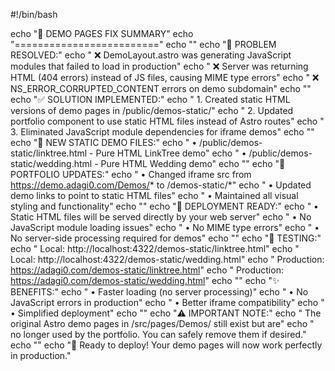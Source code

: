 #!/bin/bash

echo "🔧 DEMO PAGES FIX SUMMARY"
echo "========================="
echo ""
echo "🎯 PROBLEM RESOLVED:"
echo "   ❌ DemoLayout.astro was generating JavaScript modules that failed to load in production"
echo "   ❌ Server was returning HTML (404 errors) instead of JS files, causing MIME type errors"
echo "   ❌ NS_ERROR_CORRUPTED_CONTENT errors on demo subdomain"
echo ""
echo "✅ SOLUTION IMPLEMENTED:"
echo "   1. Created static HTML versions of demo pages in /public/demos-static/"
echo "   2. Updated portfolio component to use static HTML files instead of Astro routes"
echo "   3. Eliminated JavaScript module dependencies for iframe demos"
echo ""
echo "📁 NEW STATIC DEMO FILES:"
echo "   • /public/demos-static/linktree.html - Pure HTML LinkTree demo"
echo "   • /public/demos-static/wedding.html  - Pure HTML Wedding demo"
echo ""
echo "🔄 PORTFOLIO UPDATES:"
echo "   • Changed iframe src from https://demo.adagi0.com/Demos/* to /demos-static/*"
echo "   • Updated demo links to point to static HTML files"
echo "   • Maintained all visual styling and functionality"
echo ""
echo "🚀 DEPLOYMENT READY:"
echo "   • Static HTML files will be served directly by your web server"
echo "   • No JavaScript module loading issues"
echo "   • No MIME type errors"
echo "   • No server-side processing required for demos"
echo ""
echo "🧪 TESTING:"
echo "   Local: http://localhost:4322/demos-static/linktree.html"
echo "   Local: http://localhost:4322/demos-static/wedding.html"
echo "   Production: https://adagi0.com/demos-static/linktree.html"
echo "   Production: https://adagi0.com/demos-static/wedding.html"
echo ""
echo "✨ BENEFITS:"
echo "   • Faster loading (no server processing)"
echo "   • No JavaScript errors in production"
echo "   • Better iframe compatibility"
echo "   • Simplified deployment"
echo ""
echo "⚠️  IMPORTANT NOTE:"
echo "   The original Astro demo pages in /src/pages/Demos/ still exist but are"
echo "   no longer used by the portfolio. You can safely remove them if desired."
echo ""
echo "🎉 Ready to deploy! Your demo pages will now work perfectly in production."
